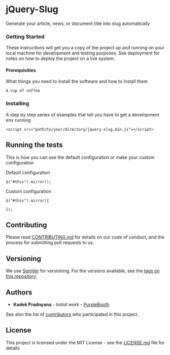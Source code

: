 # jQuery-Slug
Generate your article, news, or document title into slug automatically

### Getting Started

These instructions will get you a copy of the project up and running on your local machine for development and testing purposes. See deployment for notes on how to deploy the project on a live system.

#### Prerequisities

What things you need to install the software and how to install them

```
A cup of coffee
```

### Installing

A step by step series of examples that tell you have to get a development env running


```
<script src="path/to/your/directory/jquery-slug.min.js"></script>
```

## Running the tests

This is how you can use the default configuration or make your custom configuration

Default configuration

```
$("#this").mirror();
```

Custom configuration

```
$("#this").mirror({
	
});
```

## Contributing

Please read [CONTRIBUTING.md](https://github.com/Pradnyana28/jQuery-Slug/blob/master/CONTRIBUTING.md) for details on our code of conduct, and the process for submitting pull requests to us.

## Versioning

We use [SemVer](http://semver.org/) for versioning. For the versions available, see the [tags on this repository](https://github.com/Pradnyana28/jQuery-Slug/tags). 

## Authors

* **Kadek Pradnyana** - *Initial work* - [PurpleBooth](https://github.com/Pradnyana28)

See also the list of [contributors](https://github.com/Pradnyana28/jQuery-Slug/contributors) who participated in this project.

## License

This project is licensed under the MIT License - see the [LICENSE.md](LICENSE.md) file for details


